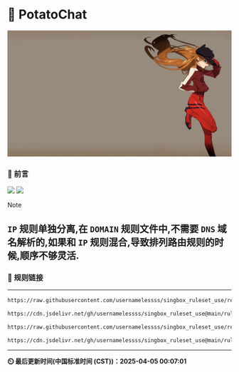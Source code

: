 
# 🧸 PotatoChat
![](https://raw.githubusercontent.com/usernamelessss/picture-bed/main/images/202504042256831.jpg)
### 📣 前言
![](https://shields.io/badge/-移除重复规则-ff69b4) ![](https://shields.io/badge/-IP&nbsp;规则单独存放不与&nbsp;DOMAIN&nbsp;等混合-green)
> [!NOTE]
**`IP` 规则单独分离,在 `DOMAIN` 规则文件中,不需要 `DNS` 域名解析的,如果和 `IP` 规则混合,导致排列路由规则的时候,顺序不够灵活.**
---

###  🔗 规则链接
---

```url
https://raw.githubusercontent.com/usernamelessss/singbox_ruleset_use/refs/heads/main/rule/PotatoChat/PotatoChat_IP.json
```

```url
https://cdn.jsdelivr.net/gh/usernamelessss/singbox_ruleset_use@main/rule/PotatoChat/PotatoChat_IP.json
```

```url
https://raw.githubusercontent.com/usernamelessss/singbox_ruleset_use/refs/heads/main/rule/PotatoChat/PotatoChat_IP.srs
```

```url
https://cdn.jsdelivr.net/gh/usernamelessss/singbox_ruleset_use@main/rule/PotatoChat/PotatoChat_IP.srs
```

---
**⏲️ 最后更新时间(中国标准时间 (CST))：2025-04-05 00:07:01**